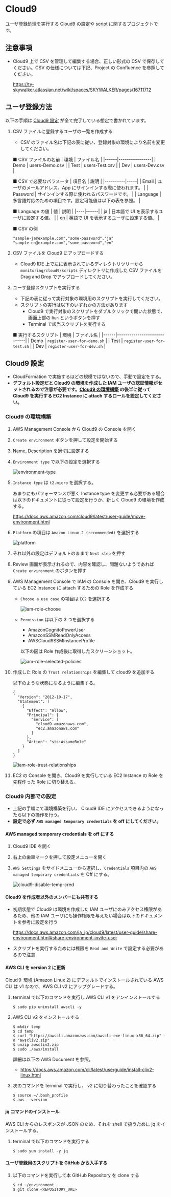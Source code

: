 # Cloud9

ユーザ登録処理を実行する Cloud9 の設定や script に関するプロジェクトです。

## 注意事項

- Cloud9 上で CSV を管理して編集する場合、正しい形式の CSV で保存してください。CSV の仕様については下記、Project の Confluence を参照してください。

    https://ty-skywalker.atlassian.net/wiki/spaces/SKYWALKER/pages/16711712


## ユーザ登録方法

以下の手順は [Cloud9 設定](#Cloud9-設定) が全て完了している想定で書かれています。

1. CSV ファイルに登録するユーザの一覧を作成する

    - CSV のファイル名は下記の表に従い、登録対象の環境により名前を変更してください。

    ■ CSV ファイルの名前
    | 環境  | ファイル名      |
    |------|----------------|
    | Demo | users-Demo.csv |
    | Test | users-Test.csv |
    | Dev  | users-Dev.csv  |

    ■ CSV で必要なパラメータ
    | 項目名    | 説明 |
    |----------|-----|
    | Email    | ユーザのメールアドレス。App にサインインする際に使われます。 |
    | Password | サインインする際に使われるパスワードです。 |
    | Language | 多言語対応のための項目です。設定可能値は以下の表を参照。 |


    ■ Language の値
    | 値 | 説明 |
    |----|------|
    | ja | 日本語で UI を表示するユーザに設定する値。 |
    | en | 英語で UI を表示するユーザに設定する値。 |

    ■ CSV の例
    ```
    "sample-ja@example.com","some-password","ja"
    "sample-en@example.com","some-password","en"
    ```

1. CSV ファイルを Cloud9 にアップロードする

    - Cloud9 IDE 上で左に表示されているディレクトリツリーから `monitoring/cloud9/scripts` ディレクトリに作成した CSV ファイルを Drag and Drop でアップロードしてください。

1. ユーザ登録スクリプトを実行する

    - 下記の表に従って実行対象の環境用のスクリプトを実行してください。
    - スクリプトの実行は以下のいずれかの方法があります
      + Cloud9 で実行対象のスクリプトをダブルクリックで開いた状態で、画面上部の `Run` というボタンを押す
      + Terminal で該当スクリプトを実行する

    ■ 実行するスクリプト
    | 環境  | ファイル名                   |
    |------|-----------------------------|
    | Demo | `register-user-for-demo.sh` |
    | Test | `register-user-for-test.sh` |
    | Dev  | `register-user-for-dev.sh`  |


## Cloud9 設定

- CloudFormation で実施するほどの規模ではないので、手動で設定をする。
- **デフォルト設定だと Cloud9 の環境を作成した IAM ユーザの認証情報がセットされるので注意が必要です。[Cloud9 の環境構築](#Cloud9-の環境構築) の後半に従って Cloud9 を実行する EC2 Instance に attach するロールを設定してください。**

### Cloud9 の環境構築

1. AWS Management Console から Cloud9 の Console を開く
1. `Create environment` ボタンを押して設定を開始する
1. Name, Description を適切に設定する
1. `Environment type` で以下の設定を選択する

    ![environment-type](./assets/01-environment-type.png)

1. `Instance type` は `t2.micro` を選択する。

    あまりにもパフォーマンスが悪く Instance type を変更する必要がある場合は以下のドキュメントに従って設定を行うか、新しく Cloud9 の環境を作成する。

    https://docs.aws.amazon.com/cloud9/latest/user-guide/move-environment.html
1. `Platform` の項目は `Amazon Linux 2 (recommended)` を選択する

    ![platform](./assets/02-platform.png)

1. それ以外の設定はデフォルトのままで `Next step` を押す
1. Review 画面が表示されるので、内容を確認し、問題ないようであれば `Create environment` のボタンを押す
1. AWS Management Console で IAM の Console を開き、Cloud9 を実行している EC2 Instance に attach するための Role を作成する
    - `Choose a use case` の項目は `EC2` を選択する

      ![iam-role-choose](./assets/03-iam-role-choose-use-case.png)

    - `Permission` は以下の 3 つを選択する
      + AmazonCognitoPowerUser
      + AmazonSSMReadOnlyAccess
      + AWSCloud9SSMInstanceProfile

      以下の図は Role 作成後に取得したスクリーンショット。

      ![iam-role-selected-policies](./assets/04-iam-role-selected-policies.png)

1. 作成した Role の `Trust relationships` を編集して cloud9 を追加する

    以下のような状態になるように編集する。
    ```
    {
      "Version": "2012-10-17",
      "Statement": [
        {
          "Effect": "Allow",
          "Principal": {
            "Service": [
              "cloud9.amazonaws.com",
              "ec2.amazonaws.com"
            ]
          },
          "Action": "sts:AssumeRole"
        }
      ]
    }
    ```

    ![iam-role-trust-relationships](./assets/05-iam-role-trust-relationships.png)

1. EC2 の Console を開き、Cloud9 を実行している EC2 Instance の Role を先程作った Role に切り替える。


### Cloud9 内部での設定

- 上記の手順にて環境構築を行い、 Cloud9 IDE にアクセスできるようになったら以下の操作を行う。
- **設定で必ず `AWS managed temporary credentials` を off にしてください。**

#### AWS managed temporary credentials を off にする

1. Cloud9 IDE を開く
1. 右上の歯車マークを押して設定メニューを開く
1. `AWS Settings` をサイドメニューから選択し、`Credentials` 項目内の `AWS managed temporary credentials` を Off にする。

   ![cloud9-disable-temp-cred](./assets/06-cloud9-disable-temp-cred.png)

#### Cloud9 を作成者以外のメンバーにも共有する

- 初期状態で Cloud9 は環境を作成した IAM ユーザにのみアクセス権限があるため、他の IAM ユーザにも操作権限を与えたい場合は以下のドキュメントを参考に設定を行う

    https://docs.aws.amazon.com/ja_jp/cloud9/latest/user-guide/share-environment.html#share-environment-invite-user

- スクリプトを実行するためには権限を `Read and Write` で設定する必要があるので注意

#### AWS CLI を version 2 に更新

Cloud９ 環境 (Amazon Linux 2) にデフォルトでインストールされている AWS CLI は v1 なので、AWS CLI v2 にアップグレードする。

1. terminal で以下のコマンドを実行し AWS CLI v1 をアンインストールする

    ```
    $ sudo pip uninstall awscli -y
    ```

2. AWS CLI v2 をインストールする

    ```
    $ mkdir temp
    $ cd temp
    $ curl "https://awscli.amazonaws.com/awscli-exe-linux-x86_64.zip" -o "awscliv2.zip"
    $ unzip awscliv2.zip
    $ sudo ./aws/install
    ```

    詳細は以下の AWS Document を参照。

      - https://docs.aws.amazon.com/cli/latest/userguide/install-cliv2-linux.html

3. 次のコマンドを terminal で実行し、 v2 に切り替わったことを確認する

    ```
    $ source ~/.bash_profile
    $ aws --version
    ```

#### jq コマンドのインストール

AWS CLI からのレスポンスが JSON のため、それを shell で扱うために jq をインストールする。

1. terminal で以下のコマンドを実行する

    ```
    $ sudo yum install -y jq
    ```

#### ユーザ登録用のスクリプトを GitHub から入手する

1. 以下のコマンドを実行して本 GitHub Repository を clone する

    ```
    $ cd ~/environment
    $ git clone <REPOSITORY_URL>
    ```
